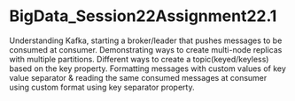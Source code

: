 # BigData_Session22Assignment22.1
Understanding Kafka, starting a broker/leader that pushes messages to be consumed at consumer. Demonstrating ways to create multi-node replicas with multiple partitions. Different ways to create a topic(keyed/keyless) based on the key property. Formatting messages with custom values of key value separator &amp; reading the same consumed messages at consumer using custom format using key separator property.
